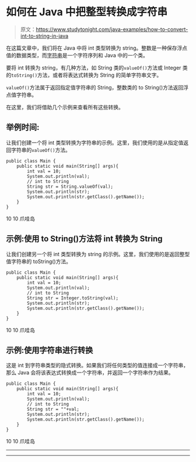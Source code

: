 # 如何在 Java 中把整型转换成字符串

> 原文：<https://www.studytonight.com/java-examples/how-to-convert-int-to-string-in-java>

在这篇文章中，我们将在 Java 中将 int 类型转换为 string。整数是一种保存浮点值的数据类型，而[字符串](https://www.studytonight.com/java/string-handling-in-java.php)是一个字符序列和 Java 中的一个类。

要将 int 转换为 string，有几种方法，如 String 类的`valueOf()`方法或 Integer 类的`toString()`方法，或者将表达式转换为 String 的简单字符串文字。

`valueOf()`方法属于返回指定值字符串的 String，整数类的 to String()方法返回浮点值字符串。

在这里，我们将借助几个示例来查看所有这些转换。

## 举例时间:

让我们创建一个将 int 类型转换为字符串的示例。这里，我们使用的是从指定值返回字符串的`valueOf()`方法。

```
public class Main {
	public static void main(String[] args){
		int val = 10;
		System.out.println(val);
		// int to String
		String str = String.valueOf(val);
		System.out.println(str);
		System.out.println(str.getClass().getName());
	}
}
```

10
10
爪哇岛

## 示例:使用 to String()方法将 int 转换为 String

让我们创建另一个将 int 类型转换为 string 的示例。这里，我们使用的是返回整型值字符串的 toString()方法。

```
public class Main {
	public static void main(String[] args){
		int val = 10;
		System.out.println(val);
		// int to String
		String str = Integer.toString(val);
		System.out.println(str);
		System.out.println(str.getClass().getName());
	}
}
```

10
10
爪哇岛

## 示例:使用字符串进行转换

这是 int 到字符串类型的隐式转换。如果我们将任何类型的值连接成一个字符串，那么 Java 会将该表达式转换成一个字符串，并返回一个字符串作为结果。

```
public class Main {
	public static void main(String[] args){
		int val = 10;
		System.out.println(val);
		// int to String
		String str = ""+val;
		System.out.println(str);
		System.out.println(str.getClass().getName());
	}
}
```

10
10
爪哇岛

* * *

* * *